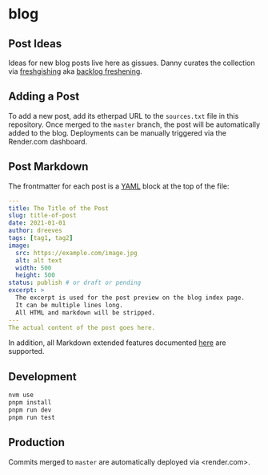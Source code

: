 # blog

## Post Ideas

Ideas for new blog posts live here as gissues. Danny curates the collection via
[freshgishing][3] aka [backlog freshening][4].

## Adding a Post

To add a new post, add its etherpad URL to the `sources.txt` file in this
repository. Once merged to the `master` branch, the post will be automatically
added to the blog. Deployments can be manually triggered via the Render.com
dashboard.

## Post Markdown

The frontmatter for each post is a [YAML][1] block at the top of the file:

```yaml
---
title: The Title of the Post
slug: title-of-post
date: 2021-01-01
author: dreeves
tags: [tag1, tag2]
image:
  src: https://example.com/image.jpg
  alt: alt text
  width: 500
  height: 500
status: publish # or draft or pending
excerpt: >
  The excerpt is used for the post preview on the blog index page.
  It can be multiple lines long.
  All HTML and markdown will be stripped.
---
The actual content of the post goes here.
```

In addition, all Markdown extended features documented [here][2] are supported.

## Development

```bash
nvm use
pnpm install
pnpm run dev
pnpm run test
```

## Production

Commits merged to `master` are automatically deployed via <render.com>.

[1]: https://quickref.me/yaml
[2]: http://expost.padm.us/
[3]: https://www.beeminder.com/d/freshblog "Danny's Beeminder goal for curating the collection of blog post drafts and notes"
[4]: https://blog.beeminder.com/freshen/ "Nerd version; see also the sequel post"
